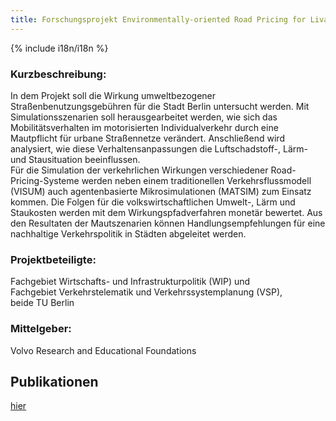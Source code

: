 ```yaml
---
title: Forschungsprojekt Environmentally-oriented Road Pricing for Livable Cities – Application of Agent-based Microsimulation Models to Berlin [VOLVO-Road Pricing]
---
```


{% include i18n/i18n %}

<div class="invert-images" markdown=1>

### Kurzbeschreibung:

In dem Projekt soll die Wirkung umweltbezogener Straßenbenutzungsgebühren für die Stadt Berlin untersucht werden. Mit Simulationsszenarien soll herausgearbeitet werden, wie sich das Mobilitätsverhalten im motorisierten Individualverkehr durch eine Mautpflicht für urbane Straßennetze verändert. Anschließend wird analysiert, wie diese Verhaltensanpassungen die Luftschadstoff-, Lärm- und Stausituation beeinflussen.  
Für die Simulation der verkehrlichen Wirkungen verschiedener Road-Pricing-Systeme werden neben einem traditionellen Verkehrsflussmodell (VISUM) auch agentenbasierte Mikrosimulationen (MATSIM) zum Einsatz kommen. Die Folgen für die volkswirtschaftlichen Umwelt-, Lärm und Staukosten werden mit dem Wirkungspfadverfahren monetär bewertet. Aus den Resultaten der Mautszenarien können Handlungsempfehlungen für eine nachhaltige Verkehrspolitik in Städten abgeleitet werden.

### Projektbeteiligte:

Fachgebiet Wirtschafts- und Infrastrukturpolitik (WIP) und  
Fachgebiet Verkehrstelematik und Verkehrssystemplanung (VSP),  
beide TU Berlin

### Mittelgeber:

Volvo Research and Educational Foundations

## Publikationen

[hier](https://vsp.berlin/publications/)